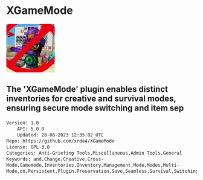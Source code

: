 # XGameMode
<img src="https://raw.githubusercontent.com/xrde4/XGameMode/e519546cc921de331d366151f0adbcc8ba1d055f/icon.png" width="128" height="128" />

## The 'XGameMode' plugin enables distinct inventories for creative and survival modes, ensuring secure mode switching and item sep
```properties
Version: 1.0
    API: 5.0.0
    Updated: 28-08-2023 12:35:02 UTC
Repo: https://github.com/xrde4/XGameMode
License: GPL-3.0
Categories: Anti-Griefing Tools,Miscellaneous,Admin Tools,General
Keywords: and,Change,Creative,Cross-Mode,Gamemode,Inventories,Inventory,Management,Mode,Modes,Multi-Mode,on,Persistent,Plugin,Preservation,Save,Seamless,Survival,Switching,Sync,Transition
```